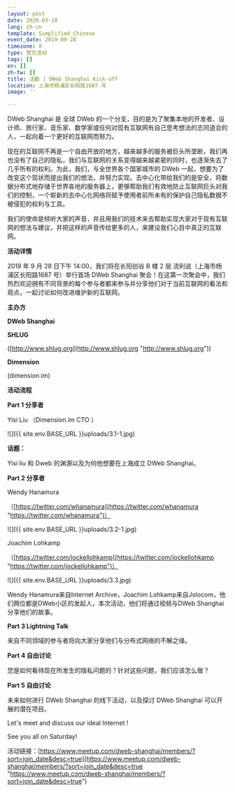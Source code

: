 ```yaml
---
layout: post
date: 2020-03-10
lang: zh-cn
template: Simplified Chinese
event_date: 2019-09-28
timezone: 8
type: 官方活动
tags: []
en: []
zh-tw: []
title: 活動 | DWeb Shanghai Kick-off
location: 上海市杨浦区长阳路1687 号
image: ''

---
```

DWeb Shanghai 是 全球 DWeb 的一个分支，目的是为了聚集本地的开发者、设计师、旅行家、音乐家、数学家或任何对现有互联网有自己思考想法的志同道合的人，一起向着一个更好的互联网而努力。

现在的互联网不再是一个自由开放的地方，越来越多的服务被巨头所垄断，我们再也没有了自己的隐私，我们与互联网的关系变得越来越紧密的同时，也逐渐失去了几乎所有的权利。为此，我们，与全世界各个国家城市的 DWeb 一起，想要为了改变这个现状而提出我们的想法，并努力实现。去中心化带给我们的是安全，将数据分布式地存储于世界各地的服务器上，更够帮助我们有效地防止互联网巨头对我们的控制，一个崭新的去中心化网络将赋予使用者前所未有的保护自己隐私数据不被侵犯的权利与工具。

我们的使命是倾听大家的声音，并且用我们的技术来去帮助实现大家对于现有互联网的想法与建议，并把这样的声音传给更多的人，来建设我们心目中真正的互联网。

**活动详情**

2019 年 9 月 28 日下午 14:00，我们将在长阳创谷 B 楼 2 层 流利说（上海市杨浦区长阳路1687 号）举行首场 DWeb Shanghai 聚会！在这第一次聚会中，我们热烈欢迎拥有不同背景的每个参与者都来参与并分享他们对于当前互联网的看法和观点，一起讨论如何改进维护新的互联网。

**主办方**

**DWeb Shanghai**

**SHLUG**

([http://www.shlug.org](http://www.shlug.org "http://www.shlug.org"))

**Dimension**

(dimension.im)

**活动流程**

**Part 1  分享者**

Yisi Liu （Dimension.im CTO ）

![]({{ site.env.BASE_URL }}uploads/3.1-1.jpg)

**话题：**

Yisi liu 和 Dweb 的渊源以及为何他想要在上海成立 DWeb Shanghai。

**Part 2  分享者**

Wendy Hanamura

（[https://twitter.com/whanamura](https://twitter.com/whanamura "https://twitter.com/whanamura")）

![]({{ site.env.BASE_URL }}uploads/3.2-1.jpg)

Joachim Lohkamp

（[https://twitter.com/jockellohkamp](https://twitter.com/jockellohkamp "https://twitter.com/jockellohkamp")）

![]({{ site.env.BASE_URL }}uploads/3.3.jpg)

Wendy Hanamura来自Internet Archive，Joachim Lohkamp来自Jolocom，他们两位都是DWeb小区的发起人，本次活动，他们将通过视频与DWeb Shanghai分享他们的故事。

**Part 3  Lightning Talk**

来自不同领域的参与者将向大家分享他们与分布式网络的不解之缘。

**Part 4  自由讨论**

您是如何看待现在所发生的隐私问题的？针对这些问题，我们应该怎么做？

**Part 5  自由讨论**

未来如何进行 DWeb Shanghai 的线下活动，以及探讨 DWeb Shanghai 可以开展的潜在项目。

Let's meet and discuss our ideal Internet !

See you all on Saturday!

活动链接：[https://www.meetup.com/dweb-shanghai/members/?sort=join_date&desc=true](https://www.meetup.com/dweb-shanghai/members/?sort=join_date&desc=true "https://www.meetup.com/dweb-shanghai/members/?sort=join_date&desc=true")